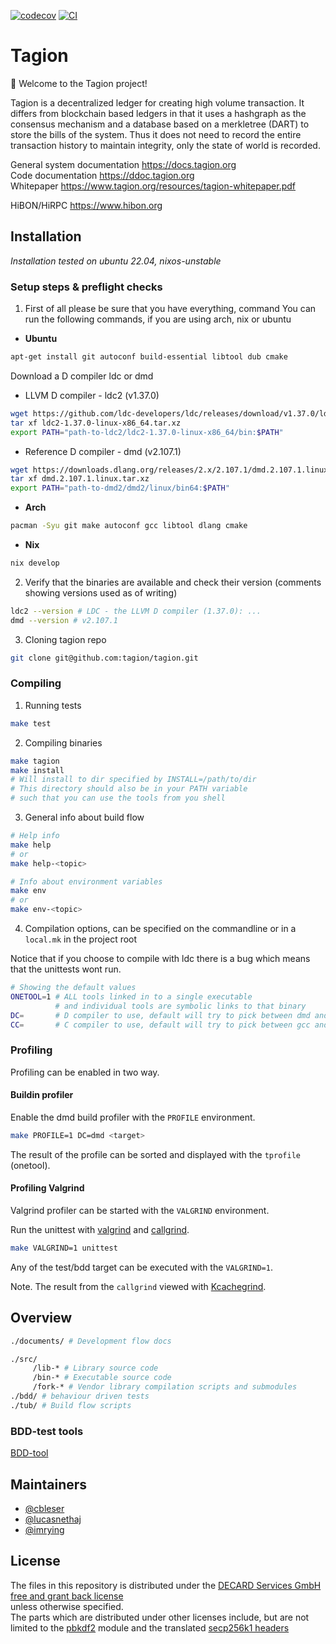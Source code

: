 [![codecov](https://codecov.io/gh/tagion/tagion/branch/current/graph/badge.svg?token=TM12EX8GSB)](https://codecov.io/gh/tagion/tagion)
[![CI](https://github.com/tagion/tagion/actions/workflows/main.yml/badge.svg?branch=current)](https://github.com/tagion/tagion/actions/workflows/main.yml)

# Tagion

👋 Welcome to the Tagion project! 

Tagion is a decentralized ledger for creating high volume transaction.
It differs from blockchain based ledgers in that it uses a hashgraph as the consensus mechanism and a database based on a merkletree (DART) to store the bills of the system.
Thus it does not need to record the entire transaction history to maintain integrity, only the state of world is recorded.

General system documentation https://docs.tagion.org  
Code documentation https://ddoc.tagion.org  
Whitepaper https://www.tagion.org/resources/tagion-whitepaper.pdf  

HiBON/HiRPC https://www.hibon.org

## Installation
*Installation tested on ubuntu 22.04, nixos-unstable*

### Setup steps & preflight checks

1. First of all please be sure that you have everything, command
You can run the following commands, if you are using arch, nix or ubuntu
    
- **Ubuntu**

```bash
apt-get install git autoconf build-essential libtool dub cmake
```
Download a D compiler ldc or dmd

- LLVM D compiler - ldc2 (v1.37.0)
```bash
wget https://github.com/ldc-developers/ldc/releases/download/v1.37.0/ldc2-1.37.0-linux-x86_64.tar.xz
tar xf ldc2-1.37.0-linux-x86_64.tar.xz
export PATH="path-to-ldc2/ldc2-1.37.0-linux-x86_64/bin:$PATH"
```
        
- Reference D compiler - dmd (v2.107.1)
```bash
wget https://downloads.dlang.org/releases/2.x/2.107.1/dmd.2.107.1.linux.tar.xz
tar xf dmd.2.107.1.linux.tar.xz
export PATH="path-to-dmd2/dmd2/linux/bin64:$PATH"
```

- **Arch**

```bash
pacman -Syu git make autoconf gcc libtool dlang cmake
```

- **Nix**

```bash
nix develop
```

2. Verify that the binaries are available and check their version (comments showing versions used as of writing)
    
```bash
ldc2 --version # LDC - the LLVM D compiler (1.37.0): ...
dmd --version # v2.107.1
```

3. Cloning tagion repo

```bash
git clone git@github.com:tagion/tagion.git
```

### Compiling

1. Running tests

```bash
make test
```

2. Compiling binaries

```bash
make tagion
make install
# Will install to dir specified by INSTALL=/path/to/dir
# This directory should also be in your PATH variable
# such that you can use the tools from you shell
```

3. General info about build flow

```bash
# Help info
make help
# or
make help-<topic>

# Info about environment variables
make env
# or
make env-<topic>
```

4. Compilation options, can be specified on the commandline or in a `local.mk` in the project root

Notice that if you choose to compile with ldc there is a bug which means that the unittests wont run.

```bash
# Showing the default values
ONETOOL=1 # ALL tools linked in to a single executable
          # and individual tools are symbolic links to that binary
DC=       # D compiler to use, default will try to pick between dmd and ldc2
CC=       # C compiler to use, default will try to pick between gcc and clang
```

### Profiling 

Profiling can be enabled in two way.

#### Buildin profiler
Enable the dmd build profiler with the `PROFILE` environment.
```bash
make PROFILE=1 DC=dmd <target>
```
The result of the profile can be sorted and displayed with the `tprofile` (onetool).


#### Profiling Valgrind
Valgrind profiler can be started with the `VALGRIND` environment.

Run the unittest with [valgrind](https://valgrind.org) and [callgrind](https://valgrind.org/docs/manual/cl-manual.html).
```bash
make VALGRIND=1 unittest
```
Any of the test/bdd target can be executed with the `VALGRIND=1`.

Note. The result from the `callgrind` viewed with [Kcachegrind](https://kcachegrind.github.io/html/Home.html).


## Overview

```bash
./documents/ # Development flow docs

./src/
     /lib-* # Library source code
     /bin-* # Executable source code
     /fork-* # Vendor library compilation scripts and submodules
./bdd/ # behaviour driven tests
./tub/ # Build flow scripts
```

### BDD-test tools
[BDD-tool](src/bin-collider/tagion/tools/README.md)


## Maintainers

- [@cbleser](https://github.com/cbleser)
- [@lucasnethaj](https://github.com/lucasnethaj)
- [@imrying](https://github.com/imrying)

## License
The files in this repository is distributed under the [DECARD Services GmbH free and grant back license](LICENSE.md)  
unless otherwise specified.  
The parts which are distributed under other licenses include, but are not limited to the 
[pbkdf2](src/lib-crypto/tagion/crypto/pbkdf2.d) module and the translated [secp256k1 headers](src/lib-crypto/tagion/crypto/secp256k1/c/README.md)  
